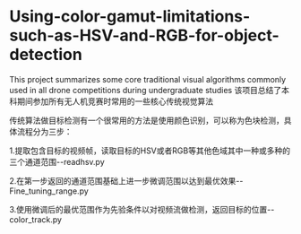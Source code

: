# Using-color-gamut-limitations-such-as-HSV-and-RGB-for-object-detection
This project summarizes some core traditional visual algorithms commonly used in all drone competitions during undergraduate studies
该项目总结了本科期间参加所有无人机竞赛时常用的一些核心传统视觉算法

传统算法做目标检测有一个很常用的方法是使用颜色识别，可以称为色块检测，具体流程分为三步：

1.提取包含目标的视频帧，读取目标的HSV或者RGB等其他色域其中一种或多种的三个通道范围--readhsv.py

2.在第一步返回的通道范围基础上进一步微调范围以达到最优效果--Fine_tuning_range.py

3.使用微调后的最优范围作为先验条件以对视频流做检测，返回目标的位置--color_track.py
